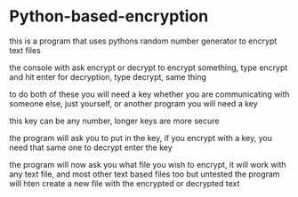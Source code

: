 # Python-based-encryption
this is a program that uses pythons random number generator to encrypt text files
 
 the console with ask encrypt or decrypt
 to encrypt something, type encrypt and hit enter
 for decryption, type decrypt, same thing
 
 to do both of these you will need a key
 whether you are communicating with someone else, just yourself, or another program
 you will need a key
 
 this key can be any number, longer keys are more secure
 
 the program will ask you to put in the key, if you encrypt with a key, you need that same one to decrypt
 enter the key
 
 the program will now ask you what file you wish to encrypt, it will work with any text file, and most other text based files too but untested
 the program will hten create a new file with the encrypted or decrypted text
